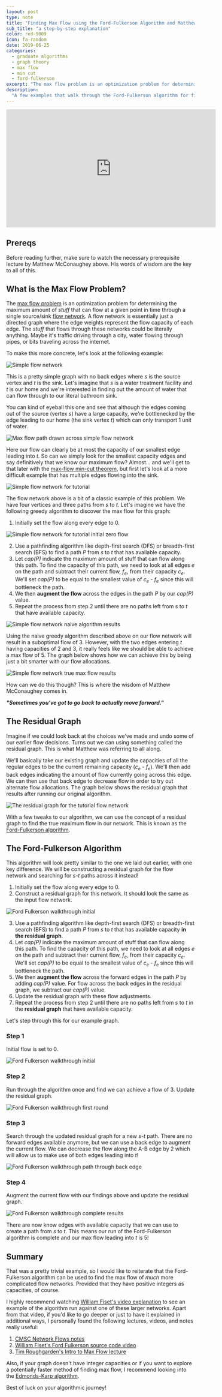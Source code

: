 ```yaml
---
layout: post
type: note
title: "Finding Max Flow using the Ford-Fulkerson Algorithm and Matthew McConaughey"
sub_title: "a step-by-step explanation"
color: red-9009
icon: fa-random
date: 2019-06-25
categories:
  - graduate algorithms
  - graph theory
  - max flow
  - min cut
  - ford-fulkerson
excerpt: "The max flow problem is an optimization problem for determining the maximum amount of 'stuff' that can flow at a given point in time through a single source/sink flow network. A flow network is essentially just a directed graph where the edge weights represent the flow capacity of each edge. The 'stuff' that flows through these networks could be literally anything. Maybe it's traffic driving through a city, water flowing through pipes, or bits traveling across the information superhighway. This post walks through how to use the Ford-Fulkerson to determine the max flow of a network."
description:
  "A few examples that walk through the Ford-Fulkerson algorithm for finding Max Flow through a flow network graph. Now including the wise words of Matthew McConaughey."
---
```


<div class="video-wrapper">
<iframe width="560" height="315" src="https://www.youtube-nocookie.com/embed/aq5ecBaOb6Y" frameborder="0" allow="accelerometer; autoplay; encrypted-media; gyroscope; picture-in-picture" allowfullscreen></iframe>
</div>

## Prereqs

Before reading further, make sure to watch the necessary prerequisite lecture by Matthew McConaughey above. His words of wisdom are the key to all of this.

## What is the Max Flow Problem?

The [max flow problem](https://en.wikipedia.org/wiki/Maximum_flow_problem) is an optimization problem for determining the maximum amount of _stuff_ that can flow at a given point in time through a single source/sink [flow network](https://en.wikipedia.org/wiki/Flow_network). A flow network is essentially just a directed graph where the edge weights represent the flow capacity of each edge. The _stuff_ that flows through these networks could be literally anything. Maybe it's traffic driving through a city, water flowing through pipes, or bits traveling across the internet.

To make this more concrete, let's look at the following example:

<div>
<img src="https://images.downey.io/max-flow/max-flow-1.png" alt="Simple flow network">
</div>

This is a pretty simple graph with no back edges where _s_ is the source vertex and _t_ is the sink. Let's imagine that _s_ is a water treatment facility and _t_ is our home and we're interested in finding out the amount of water that can flow through to our literal bathroom sink.

You can kind of eyeball this one and see that although the edges coming out of the source (vertex _s_) have a large capacity, we're bottlenecked by the edge leading to our home (the sink vertex _t_) which can only transport 1 unit of water.

<div>
<img src="https://images.downey.io/max-flow/max-flow-2.png" alt="Max flow path drawn across simple flow network">
</div>

Here our flow can clearly be at most the capacity of our smallest edge leading into _t_. So can we simply look for the smallest capacity edges and say definitively that we know our maximum flow? Almost... and we'll get to that later with the [max-flow min-cut theorem](https://en.wikipedia.org/wiki/Max-flow_min-cut_theorem), but first let's look at a more difficult example that has multiple edges flowing into the sink.

<div>
<img src="https://images.downey.io/max-flow/max-flow-3.png" alt="Simple flow network for tutorial">
</div>

The flow network above is a bit of a classic example of this problem. We have four vertices and three paths from _s_ to _t_. Let's imagine we have the following greedy algorithm to discover the max flow for this graph:

1. Initially set the flow along every edge to 0.

<div>
<img src="https://images.downey.io/max-flow/max-flow-4.png" alt="Simple flow network for tutorial initial zero flow">
</div>

2. Use a pathfinding algorithm like depth-first search (DFS) or breadth-first search (BFS) to find a path _P_ from _s_ to _t_ that has available capacity.
3. Let _cap(P)_ indicate the maximum amount of stuff that can flow along this path. To find the capacity of this path, we need to look at all edges _e_ on the path and subtract their current flow, _f<sub>e</sub>_, from their capacity _c<sub>e</sub>_. We'll set _cap(P)_ to be equal to the smallest value of _c<sub>e</sub>_ - _f<sub>e</sub>_ since this will bottleneck the path.
4. We then **augment the flow** across the edges in the path _P_ by our _cap(P)_ value.
5. Repeat the process from step 2 until there are no paths left from _s_ to _t_ that have available capacity.

<div>
<img src="https://images.downey.io/max-flow/max-flow-5.png" alt="Simple flow network naive algorithm results">
</div>

Using the naive greedy algorithm described above on our flow network will result in a suboptimal flow of 3. However, with the two edges entering _t_ having capacities of 2 and 3, it really feels like we should be able to achieve a max flow of 5. The graph below shows how we can achieve this by being just a bit smarter with our flow allocations.

<div>
<img src="https://images.downey.io/max-flow/max-flow-6.png" alt="Simple flow network true max flow results">
</div>

How can we do this though? This is where the wisdom of Matthew McConaughey comes in.

_**"Sometimes you've got to go back to actually move forward."**_

## The Residual Graph

Imagine if we could look back at the choices we've made and undo some of our earlier flow decisions. Turns out we can using something called the residual graph. This is what Matthew was referring to all along.

We'll basically take our existing graph and update the capacities of all the regular edges to be the current remaining capacity (_c<sub>e</sub>_ - _f<sub>e</sub>_). We'll then add back edges indicating the amount of flow currently going across this edge. We can then use that back edge to decrease flow in order to try out alternate flow allocations. The graph below shows the residual graph that results after running our original algorithm.

<div>
<img src="https://images.downey.io/max-flow/max-flow-7.png" alt="The residual graph for the tutorial flow network">
</div>

With a few tweaks to our algorithm, we can use the concept of a residual graph to find the true maximum flow in our network. This is known as the [Ford-Fulkerson algorithm](https://en.wikipedia.org/wiki/Ford%E2%80%93Fulkerson_algorithm).

## The Ford-Fulkerson Algorithm
This algorithm will look pretty similar to the one we laid out earlier, with one key difference. We will be constructing a residual graph for the flow network and searching for _s-t_ paths across it instead!

1. Initially set the flow along every edge to 0.
2. Construct a residual graph for this network. It should look the same as the input flow network.

<div>
<img src="https://images.downey.io/max-flow/max-flow-8.png" alt="Ford Fulkerson walkthrough initial">
</div>

3. Use a pathfinding algorithm like depth-first search (DFS) or breadth-first search (BFS) to find a path _P_ from _s_ to _t_ that has available capacity **in the residual graph**.
4. Let _cap(P)_ indicate the maximum amount of stuff that can flow along this path. To find the capacity of this path, we need to look at all edges _e_ on the path and subtract their current flow, _f<sub>e</sub>_, from their capacity _c<sub>e</sub>_. We'll set _cap(P)_ to be equal to the smallest value of _c<sub>e</sub>_ - _f<sub>e</sub>_ since this will bottleneck the path.
5. We then **augment the flow** across the forward edges in the path _P_ by adding _cap(P)_ value. For flow across the back edges in the residual graph, we subtract our _cap(P)_ value.
6. Update the residual graph with these flow adjustments.
7. Repeat the process from step 2 until there are no paths left from _s_ to _t_ in the **residual graph** that have available capacity.

Let's step through this for our example graph.

### Step 1
Initial flow is set to 0.

<div>
<img src="https://images.downey.io/max-flow/max-flow-8.png" alt="Ford Fulkerson walkthrough initial">
</div>

### Step 2
Run through the algorithm once and find we can achieve a flow of 3. Update the residual graph.

<div>
<img src="https://images.downey.io/max-flow/max-flow-9.png" alt="Ford Fulkerson walkthrough first round">
</div>

### Step 3
Search through the updated residual graph for a new _s-t_ path. There are no forward edges available anymore, but we can use a back edge to augment the current flow. We can decrease the flow along the A-B edge by 2 which will allow us to make use of both edges leading into _t_!

<div>
<img src="https://images.downey.io/max-flow/max-flow-10.png" alt="Ford Fulkerson walkthrough path through back edge">
</div>

### Step 4
Augment the current flow with our findings above and update the residual graph.

<div>
<img src="https://images.downey.io/max-flow/max-flow-11.png" alt="Ford Fulkerson walkthrough complete results">
</div>

There are now know edges with available capacity that we can use to create a path from _s_ to _t_. This means our run of the Ford-Fulkerson algorithm is complete and our max flow leading into _t_ is 5!

## Summary
That was a pretty trivial example, so I would like to reiterate that the Ford-Fulkerson algorithm can be used to find the max flow of _much_ more complicated flow networks. Provided that they have positive integers as capacities, of course.

I highly recommend watching [William Fiset's video explanation](https://www.youtube.com/watch?v=LdOnanfc5TM) to see an example of the algorithm run against one of these larger networks. Apart from that video, if you'd like to go deeper or just to have it explained in additional ways, I personally found the following lectures, videos, and notes really useful:

1. [CMSC Network Flows notes](https://www.cs.cmu.edu/~ckingsf/bioinfo-lectures/netflow.pdf)
2. [William Fiset's Ford Fulkerson source code video](https://www.youtube.com/watch?v=Xu8jjJnwvxE)
3. [Tim Roughgarden's Intro to Max Flow lecture](https://www.youtube.com/watch?v=dorq_YA6plQ)

Also, if your graph doesn't have integer capacities or if you want to explore a potentially faster method of finding max flow, I recommend looking into the [Edmonds-Karp algorithm](https://www.youtube.com/watch?v=OViaWp9Q-Oc).

Best of luck on your algorithmic journey!
